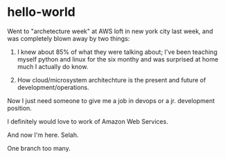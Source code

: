# hello-world

Went to "archetecture week" at AWS loft in new york city last week, and was completely blown away by two things:
1) I knew about 85% of what they were talking about; I've been teaching myself python and linux for the six monthy and was surprised at home much I actually do know.

2) How cloud/microsystem architechture is the present and future of development/operations.

Now I just need someone to give me a job in devops or a jr. development position.

I definitely would love to work of Amazon Web Services.

And now I'm here. Selah.

One branch too many.
